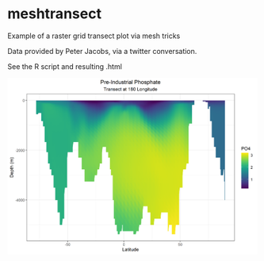 # meshtransect
Example of a raster grid transect plot via mesh tricks

Data provided by Peter Jacobs, via a twitter conversation. 

See the R script and resulting .html

![mesh transect plot](meshtransect.png)
